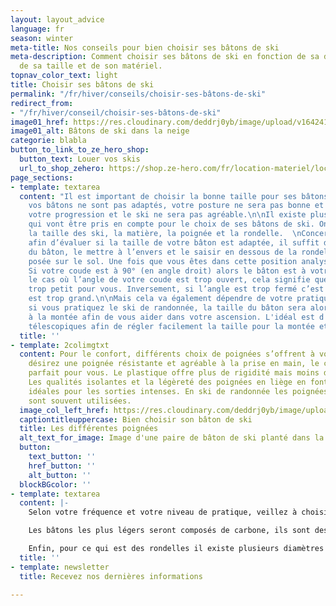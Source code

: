 ```yaml
---
layout: layout_advice
language: fr
season: winter
meta-title: Nos conseils pour bien choisir ses bâtons de ski
meta-description: Comment choisir ses bâtons de ski en fonction de sa discipline,
  de sa taille et de son matériel.
topnav_color_text: light
title: Choisir ses bâtons de ski
permalink: "/fr/hiver/conseils/choisir-ses-bâtons-de-ski"
redirect_from:
- "/fr/hiver/conseil/choisir-ses-bâtons-de-ski"
image01_href: https://res.cloudinary.com/deddrj0yb/image/upload/v1642411068/website/Conseil%20/urban-sanden-RCF-_l7vITo-unsplash_fpch78.jpg
image01_alt: Bâtons de ski dans la neige
categorie: blabla
button_to_link_to_ze_hero_shop:
  button_text: Louer vos skis
  url_to_shop_zehero: https://shop.ze-hero.com/fr/location-materiel/location-ski/location-ski-enfant
page_sections:
- template: textarea
  content: "Il est important de choisir la bonne taille pour ses bâtons de ski. Si
    vos bâtons ne sont pas adaptés, votre posture ne sera pas bonne et vous ralentirez
    votre progression et le ski ne sera pas agréable.\n\nIl existe plusieurs éléments
    qui vont être pris en compte pour le choix de ses bâtons de ski. On va retrouver
    la taille des ski, la matière, la poignée et la rondelle.  \nConcernant la taille,
    afin d’évaluer si la taille de votre bâton est adaptée, il suffit de se munir
    du bâton, le mettre à l’envers et le saisir en dessous de la rondelle, poignée
    posée sur le sol. Une fois que vous êtes dans cette position analysez votre coude.
    Si votre coude est à 90° (en angle droit) alors le bâton est à votre taille. Dans
    le cas où l’angle de votre coude est trop ouvert, cela signifie que le bâton est
    trop petit pour vous. Inversement, si l’angle est trop fermé c’est que le bâton
    est trop grand.\n\nMais cela va également dépendre de votre pratique. En effet,
    si vous pratiquez le ski de randonnée, la taille du bâton sera alors plus grande
    à la montée afin de vous aider dans votre ascension. L'idéal est d'avoir des bâtons
    télescopiques afin de régler facilement la taille pour la montée et la descente"
  title: ''
- template: 2colimgtxt
  content: Pour le confort, différents choix de poignées s’offrent à vous. Si vous
    désirez une poignée résistante et agréable à la prise en main, le caoutchouc est
    parfait pour vous. Le plastique offre plus de rigidité mais moins de confort.
    Les qualités isolantes et la légèreté des poignées en liège en font des alliées
    idéales pour les sorties intenses. En ski de randonnée les poignées en mousse
    sont souvent utilisées.
  image_col_left_href: https://res.cloudinary.com/deddrj0yb/image/upload/v1642411069/website/Conseil%20/ben-kolde-iKEWrU3t0VQ-unsplash_angktg.jpg
  captiontitleuppercase: Bien choisir son bâton de ski
  title: Les différentes poignées
  alt_text_for_image: Image d'une paire de bâton de ski planté dans la neige
  button:
    text_button: ''
    href_button: ''
    alt_button: ''
  blockBGcolor: ''
- template: textarea
  content: |-
    Selon votre fréquence et votre niveau de pratique, veillez à choisir une paire de bâtons de skis adaptés.

    Les bâtons les plus légers seront composés de carbone, ils sont destinés aux skieurs confirmés qui skient régulièrement ou aux pratiquants de ski de randonnée. Pour une pratique dite « normale » optez pour des bâtons en aluminium. Il y a différents types d’aluminium pour les bâtons : le 5083, le plus léger, le 5086 qui sera un peu plus polyvalent entre la légèreté et la solidité et le 7000 pour une bonne résistance.

    Enfin, pour ce qui est des rondelles il existe plusieurs diamètres qui correspondent chacun à une pratique en particulier. Les rondelles avec un diamètre d’environ 50mm sont destinées à une pratique du ski déjà approfondie. Si l’on augmente un peu le diamètre jusqu’à 80mm, on s’adresse à tous les publics et toutes les pratiques. Finalement, les diamètres aux alentours des 100mm, les plus large, sont adaptés au freeride car ils évitent de s’enfoncer dans la neige fraîche.
  title: ''
- template: newsletter
  title: Recevez nos dernières informations

---
```

